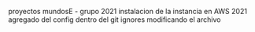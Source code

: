 proyectos mundosE - grupo 2021
instalacion de la instancia en AWS 2021
agregado del config dentro del git ignores
modificando el archivo